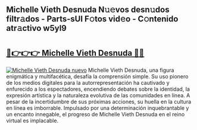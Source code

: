 ## Michelle Vieth Desnuda N𝚞𝚎vos desn𝚞dos filtr𝚊dos - Parts-sUI F𝚘tos vid𝚎o - C𝚘ntenido atr𝚊ctivo w5yl9

# <h2><a href="http://mb0o213.tromn.icu/?c=Michelle+Vieth+Desnuda">🔗👉👉👉 Michelle Vieth Desnuda 🔗🔗</a></h2>

[![Michelle Vieth Desnuda nuevo](https://i.imgur.com/pEAQMta.gif)](http://mb0o213.tromn.icu/?c=Michelle+Vieth+Desnuda)
Michelle Vieth Desnuda, una figura enigmática y multifacética, desafía la comprensión simple. Su uso pionero de los medios digitales para la autorrepresentación ha cautivado y enfurecido a los espectadores, encendiendo debates sobre la identidad, la expresión artística y la naturaleza evolutiva de las comunidades en línea. A pesar de la incertidumbre de sus próximas acciones, su huella en la cultura en línea es imborrable. Impulsado por una determinación inquebrantable y un encanto innegable, el progreso de Michelle Vieth Desnuda en el reino virtual es implacable.
